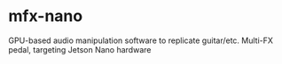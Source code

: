 # mfx-nano
GPU-based audio manipulation software to replicate guitar/etc. Multi-FX pedal, targeting Jetson Nano hardware
